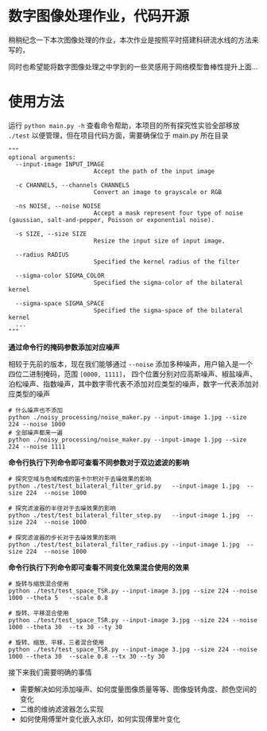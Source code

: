 # 数字图像处理作业，代码开源

稍稍纪念一下本次图像处理的作业，本次作业是按照平时搭建科研流水线的方法来写的，

同时也希望能将数字图像处理之中学到的一些灵感用于网络模型鲁棒性提升上面...


# 使用方法
运行 `python main.py -h` 查看命令帮助，本项目的所有探究性实验全部移放 `./test` 以便管理，但在项目代码方面，需要确保位于 main.py 所在目录
```
"""
optional arguments:
  --input-image INPUT_IMAGE
                        Accept the path of the input image
  
  -c CHANNELS, --channels CHANNELS
                        Convert an image to grayscale or RGB
  
  -ns NOISE, --noise NOISE
                        Accept a mask represent four type of noise (gaussian, salt-and-pepper, Poisson or exponential noise).
  
  -s SIZE, --size SIZE  
                        Resize the input size of input image.
  
  --radius RADIUS       
                        Specified the kernel radius of the filter
  
  --sigma-color SIGMA_COLOR
                        Specified the sigma-color of the bilateral kernel
  
  --sigma-space SIGMA_SPACE
                        Specified the sigma-space of the bilateral kernel
  ...
"""
```



**通过命令行的掩码参数添加对应噪声**

相较于先前的版本，现在我们能够通过 `--noise` 添加多种噪声，用户输入是一个四位二进制掩码，范围 `[0000, 1111]`，
四个位置分别对应高斯噪声、椒盐噪声、泊松噪声、指数噪声，其中数字零代表不添加对应类型的噪声，数字一代表添加对应类型的噪声

```shell
# 什么噪声也不添加
python ./noisy_processing/noise_maker.py --input-image 1.jpg --size 224 --noise 1000
# 全部噪声都来一遍
python ./noisy_processing/noise_maker.py --input-image 1.jpg --size 224 --noise 1111
```



**命令行执行下列命令即可查看不同参数对于双边滤波的影响**
```shell
# 探究空域与色域构成的笛卡尔积对于去噪效果的影响
python ./test/test_bilateral_filter_grid.py   --input-image 1.jpg  --size 224  --noise 1000

# 探究滤波器的半径对于去噪效果的影响
python ./test/test_bilateral_filter_step.py   --input-image 1.jpg  --size 224  --noise 1000

# 探究滤波器的步长对于去噪效果的影响
python ./test/test_bilateral_filter_radius.py --input-image 1.jpg  --size 224  --noise 1000
```



**命令行执行下列命令即可查看不同变化效果混合使用的效果**
```shell
# 旋转与缩放混合使用
python ./test/test_space_TSR.py --input-image 3.jpg --size 224 --noise 1000 --theta 5   --scale 0.8

# 旋转、平移混合使用
python ./test/test_space_TSR.py --input-image 3.jpg --size 224 --noise 1000 --theta 30  --tx 30 --ty 30

# 旋转、缩放、平移，三者混合使用
python ./test/test_space_TSR.py --input-image 3.jpg --size 224 --noise 1000 --theta 30  --scale 0.8 --tx 30 --ty 30
```

接下来我们需要明确的事情
- 需要解决如何添加噪声、如何度量图像质量等等、图像旋转角度、颜色空间的变化
- 二维的维纳滤波器怎么实现
- 如何使用傅里叶变化嵌入水印，如何实现傅里叶变化